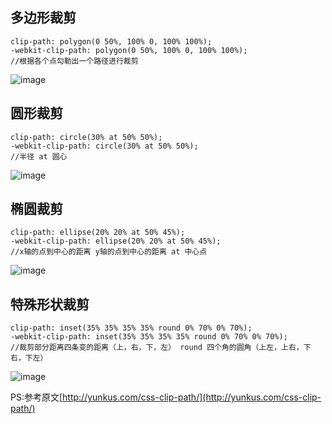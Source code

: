 ## 多边形裁剪

	clip-path: polygon(0 50%, 100% 0, 100% 100%);
	-webkit-clip-path: polygon(0 50%, 100% 0, 100% 100%);
	//根据各个点勾勒出一个路径进行裁剪

![image](http://yunkus.com/wp-content/uploads/2016/06/css-clip-path-1.jpg)

## 圆形裁剪


	clip-path: circle(30% at 50% 50%);
	-webkit-clip-path: circle(30% at 50% 50%);
	//半径 at 圆心

![image](http://yunkus.com/wp-content/uploads/2016/06/css-clip-path-2.jpg)

## 椭圆裁剪


	clip-path: ellipse(20% 20% at 50% 45%);
	-webkit-clip-path: ellipse(20% 20% at 50% 45%);
	//x轴的点到中心的距离 y轴的点到中心的距离 at 中心点

![image](http://yunkus.com/wp-content/uploads/2016/06/css-clip-path-3.jpg)

## 特殊形状裁剪

	clip-path: inset(35% 35% 35% 35% round 0% 70% 0% 70%);
	-webkit-clip-path: inset(35% 35% 35% 35% round 0% 70% 0% 70%);
	//裁剪部分距离四条变的距离（上，右，下，左） round 四个角的圆角（上左，上右，下右，下左）

![image](http://yunkus.com/wp-content/uploads/2016/06/css-clip-path-5.jpg)

PS:参考原文[http://yunkus.com/css-clip-path/](http://yunkus.com/css-clip-path/)